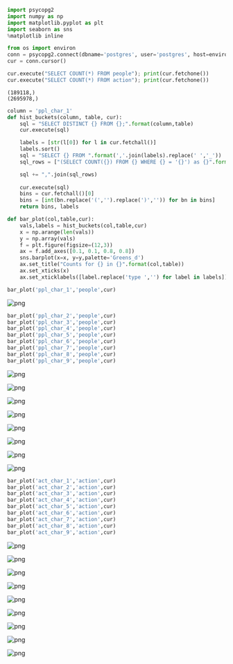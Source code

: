 

```python
import psycopg2
import numpy as np
import matplotlib.pyplot as plt
import seaborn as sns
%matplotlib inline

from os import environ
conn = psycopg2.connect(dbname='postgres', user='postgres', host=environ['POSTGRES_1_PORT_5432_TCP_ADDR'])
cur = conn.cursor()
```


```python
cur.execute("SELECT COUNT(*) FROM people"); print(cur.fetchone())
cur.execute("SELECT COUNT(*) FROM action"); print(cur.fetchone())
```

    (189118,)
    (2695978,)



```python
column = 'ppl_char_1'
def hist_buckets(column, table, cur):
    sql = "SELECT DISTINCT {} FROM {};".format(column,table)
    cur.execute(sql)

    labels = [str(l[0]) for l in cur.fetchall()]
    labels.sort()
    sql = "SELECT {} FROM ".format(','.join(labels).replace(' ','_'))
    sql_rows = ["(SELECT COUNT({}) FROM {} WHERE {} = '{}') as {}".format(column,table,column,label,label.replace(' ','_')) for label in labels]

    sql += ",".join(sql_rows)
    
    cur.execute(sql)
    bins = cur.fetchall()[0]
    bins = [int(bn.replace('(','').replace(')','')) for bn in bins]
    return bins, labels


```


```python
def bar_plot(col,table,cur):
    vals,labels = hist_buckets(col,table,cur)
    x = np.arange(len(vals))
    y = np.array(vals)
    f = plt.figure(figsize=(12,3))
    ax = f.add_axes([0.1, 0.1, 0.8, 0.8])
    sns.barplot(x=x, y=y,palette='Greens_d')
    ax.set_title("Counts for {} in {}".format(col,table))
    ax.set_xticks(x)
    ax.set_xticklabels([label.replace('type ','') for label in labels])
```


```python
bar_plot('ppl_char_1','people',cur)
```


![png](Bar%20Plots_files/Bar%20Plots_4_0.png)



```python
bar_plot('ppl_char_2','people',cur)
bar_plot('ppl_char_3','people',cur)
bar_plot('ppl_char_4','people',cur)
bar_plot('ppl_char_5','people',cur)
bar_plot('ppl_char_6','people',cur)
bar_plot('ppl_char_7','people',cur)
bar_plot('ppl_char_8','people',cur)
bar_plot('ppl_char_9','people',cur)
```


![png](Bar%20Plots_files/Bar%20Plots_5_0.png)



![png](Bar%20Plots_files/Bar%20Plots_5_1.png)



![png](Bar%20Plots_files/Bar%20Plots_5_2.png)



![png](Bar%20Plots_files/Bar%20Plots_5_3.png)



![png](Bar%20Plots_files/Bar%20Plots_5_4.png)



![png](Bar%20Plots_files/Bar%20Plots_5_5.png)



![png](Bar%20Plots_files/Bar%20Plots_5_6.png)



![png](Bar%20Plots_files/Bar%20Plots_5_7.png)



```python
bar_plot('act_char_1','action',cur)
bar_plot('act_char_2','action',cur)
bar_plot('act_char_3','action',cur)
bar_plot('act_char_4','action',cur)
bar_plot('act_char_5','action',cur)
bar_plot('act_char_6','action',cur)
bar_plot('act_char_7','action',cur)
bar_plot('act_char_8','action',cur)
bar_plot('act_char_9','action',cur)
```


![png](Bar%20Plots_files/Bar%20Plots_6_0.png)



![png](Bar%20Plots_files/Bar%20Plots_6_1.png)



![png](Bar%20Plots_files/Bar%20Plots_6_2.png)



![png](Bar%20Plots_files/Bar%20Plots_6_3.png)



![png](Bar%20Plots_files/Bar%20Plots_6_4.png)



![png](Bar%20Plots_files/Bar%20Plots_6_5.png)



![png](Bar%20Plots_files/Bar%20Plots_6_6.png)



![png](Bar%20Plots_files/Bar%20Plots_6_7.png)



![png](Bar%20Plots_files/Bar%20Plots_6_8.png)



```python

```
